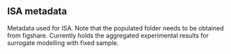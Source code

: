 ## ISA metadata 
Metadata used for ISA. Note that the populated folder needs to be obtained from figshare. Currently holds the aggregated experimental results for surrogate modelling with fixed sample.